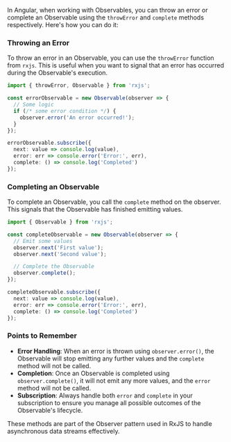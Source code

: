 In Angular, when working with Observables, you can throw an error or complete an Observable using the `throwError` and `complete` methods respectively. Here's how you can do it:

### Throwing an Error

To throw an error in an Observable, you can use the `throwError` function from `rxjs`. This is useful when you want to signal that an error has occurred during the Observable's execution.

```typescript
import { throwError, Observable } from 'rxjs';

const errorObservable = new Observable(observer => {
  // Some logic
  if (/* some error condition */) {
    observer.error('An error occurred!');
  }
});

errorObservable.subscribe({
  next: value => console.log(value),
  error: err => console.error('Error:', err),
  complete: () => console.log('Completed')
});
```

### Completing an Observable

To complete an Observable, you call the `complete` method on the observer. This signals that the Observable has finished emitting values.

```typescript
import { Observable } from 'rxjs';

const completeObservable = new Observable(observer => {
  // Emit some values
  observer.next('First value');
  observer.next('Second value');

  // Complete the Observable
  observer.complete();
});

completeObservable.subscribe({
  next: value => console.log(value),
  error: err => console.error('Error:', err),
  complete: () => console.log('Completed')
});
```

### Points to Remember

- **Error Handling**: When an error is thrown using `observer.error()`, the Observable will stop emitting any further values and the `complete` method will not be called.
- **Completion**: Once an Observable is completed using `observer.complete()`, it will not emit any more values, and the `error` method will not be called.
- **Subscription**: Always handle both `error` and `complete` in your subscription to ensure you manage all possible outcomes of the Observable's lifecycle.

These methods are part of the Observer pattern used in RxJS to handle asynchronous data streams effectively.